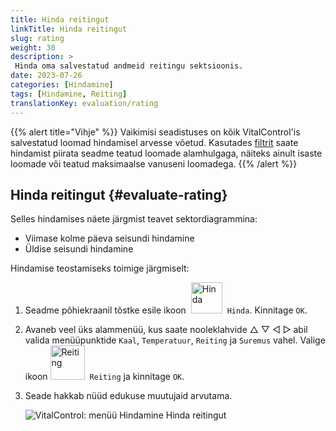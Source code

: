 ```yaml
---
title: Hinda reitingut
linkTitle: Hinda reitingut
slug: rating
weight: 30
description: >
 Hinda oma salvestatud andmeid reitingu sektsioonis.
date: 2023-07-26
categories: [Hindamine]
tags: [Hindamine, Reiting]
translationKey: evaluation/rating
---
```

{{% alert title="Vihje" %}}
Vaikimisi seadistuses on kõik VitalControl'is salvestatud loomad hindamisel arvesse võetud. Kasutades [filtrit](../../filter/) saate hindamist piirata seadme teatud loomade alamhulgaga, näiteks ainult isaste loomade või teatud maksimaalse vanuseni loomadega.
{{% /alert %}}

## Hinda reitingut {#evaluate-rating}

Selles hindamises näete järgmist teavet sektordiagrammina:
- Viimase kolme päeva seisundi hindamine
- Üldise seisundi hindamine

Hindamise teostamiseks toimige järgmiselt:

1. Seadme põhiekraanil tõstke esile ikoon &nbsp;<img src="/icons/main/evaluation.svg" width="50" align="bottom" alt="Hinda" />&nbsp; `Hinda`. Kinnitage `OK`.

2. Avaneb veel üks alammenüü, kus saate nooleklahvide △ ▽ ◁ ▷ abil valida menüüpunktide `Kaal`, `Temperatuur`, `Reiting` ja `Suremus` vahel. Valige ikoon <img src="/icons/evaluation/rating.svg" width="55" align="bottom" alt="Reiting" />&nbsp; `Reiting` ja kinnitage `OK`.

3. Seade hakkab nüüd edukuse muutujaid arvutama.

   ![VitalControl: menüü Hindamine Hinda reitingut](../images/rating.png "Hinda reitingut")

